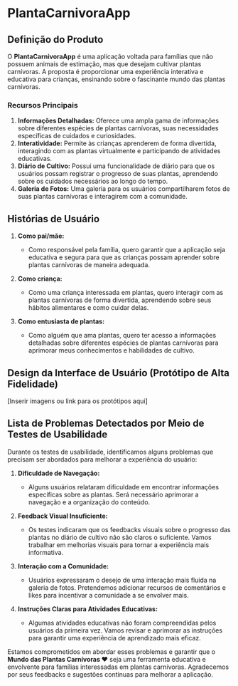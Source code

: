 # PlantaCarnivoraApp

## Definição do Produto

O **PlantaCarnivoraApp** é uma aplicação voltada para famílias que não possuem animais de estimação, mas que desejam cultivar plantas carnívoras. A proposta é proporcionar uma experiência interativa e educativa para crianças, ensinando sobre o fascinante mundo das plantas carnívoras.

### Recursos Principais

1. **Informações Detalhadas:** Oferece uma ampla gama de informações sobre diferentes espécies de plantas carnívoras, suas necessidades específicas de cuidados e curiosidades.
2. **Interatividade:** Permite às crianças aprenderem de forma divertida, interagindo com as plantas virtualmente e participando de atividades educativas.
3. **Diário de Cultivo:** Possui uma funcionalidade de diário para que os usuários possam registrar o progresso de suas plantas, aprendendo sobre os cuidados necessários ao longo do tempo.
4. **Galeria de Fotos:** Uma galeria para os usuários compartilharem fotos de suas plantas carnívoras e interagirem com a comunidade.

## Histórias de Usuário

1. **Como pai/mãe:**
   - Como responsável pela família, quero garantir que a aplicação seja educativa e segura para que as crianças possam aprender sobre plantas carnívoras de maneira adequada.

2. **Como criança:**
   - Como uma criança interessada em plantas, quero interagir com as plantas carnívoras de forma divertida, aprendendo sobre seus hábitos alimentares e como cuidar delas.

3. **Como entusiasta de plantas:**
   - Como alguém que ama plantas, quero ter acesso a informações detalhadas sobre diferentes espécies de plantas carnívoras para aprimorar meus conhecimentos e habilidades de cultivo.

## Design da Interface de Usuário (Protótipo de Alta Fidelidade)


[Inserir imagens ou link para os protótipos aqui]



## Lista de Problemas Detectados por Meio de Testes de Usabilidade

Durante os testes de usabilidade, identificamos alguns problemas que precisam ser abordados para melhorar a experiência do usuário:

1. **Dificuldade de Navegação:**
   - Alguns usuários relataram dificuldade em encontrar informações específicas sobre as plantas. Será necessário aprimorar a navegação e a organização do conteúdo.

2. **Feedback Visual Insuficiente:**
   - Os testes indicaram que os feedbacks visuais sobre o progresso das plantas no diário de cultivo não são claros o suficiente. Vamos trabalhar em melhorias visuais para tornar a experiência mais informativa.

3. **Interação com a Comunidade:**
   - Usuários expressaram o desejo de uma interação mais fluida na galeria de fotos. Pretendemos adicionar recursos de comentários e likes para incentivar a comunidade a se envolver mais.

4. **Instruções Claras para Atividades Educativas:**
   - Algumas atividades educativas não foram compreendidas pelos usuários da primeira vez. Vamos revisar e aprimorar as instruções para garantir uma experiência de aprendizado mais eficaz.

Estamos comprometidos em abordar esses problemas e garantir que o **Mundo das Plantas Carnívoras ♥** seja uma ferramenta educativa e envolvente para famílias interessadas em plantas carnívoras. Agradecemos por seus feedbacks e sugestões contínuas para melhorar a aplicação.
